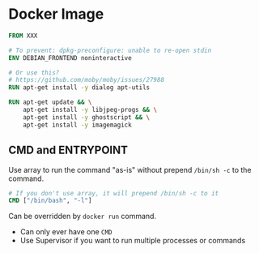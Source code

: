 # Docker Image

```dockerfile
FROM XXX

# To prevent: dpkg-preconfigure: unable to re-open stdin
ENV DEBIAN_FRONTEND noninteractive

# Or use this?
# https://github.com/moby/moby/issues/27988
RUN apt-get install -y dialog apt-utils

RUN apt-get update && \
    apt-get install -y libjpeg-progs && \
    apt-get install -y ghostscript && \
    apt-get install -y imagemagick
```

## CMD and ENTRYPOINT

Use array to run the command "as-is" without prepend `/bin/sh -c` to the command.

```dockerfile
# If you don't use array, it will prepend /bin/sh -c to it
CMD ["/bin/bash", "-l"]
```

Can be overridden by `docker run` command.

* Can only ever have one `CMD`
* Use Supervisor if you want to run multiple processes or commands


